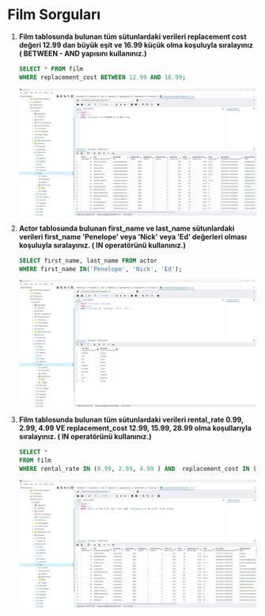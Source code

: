 # Film Sorguları

1. **Film tablosunda bulunan tüm sütunlardaki verileri replacement cost değeri 12.99 dan büyük eşit ve 16.99 küçük olma koşuluyla sıralayınız ( BETWEEN - AND yapısını kullanınız.)**

    ```sql
    SELECT * FROM film
    WHERE replacement_cost BETWEEN 12.99 AND 16.99;
    ```
    ![Cevap01](https://github.com/mahirozkan/patika-plus-back-end-web-developer/blob/master/week-6/Odev02/S01.png)

2. **Actor tablosunda bulunan first_name ve last_name sütunlardaki verileri first_name 'Penelope' veya 'Nick' veya 'Ed' değerleri olması koşuluyla sıralayınız. ( IN operatörünü kullanınız.)**

    ```sql
    SELECT first_name, last_name FROM actor
    WHERE first_name IN('Penelope', 'Nick', 'Ed');
    ```
    ![Cevap02](https://github.com/mahirozkan/patika-plus-back-end-web-developer/blob/master/week-6/Odev02/S02.png)

3. **Film tablosunda bulunan tüm sütunlardaki verileri rental_rate 0.99, 2.99, 4.99 VE replacement_cost 12.99, 15.99, 28.99 olma koşullarıyla sıralayınız. ( IN operatörünü kullanınız.)**

    ```sql
    SELECT *
    FROM film
    WHERE rental_rate IN (0.99, 2.99, 4.99 ) AND  replacement_cost IN (12.99, 15.99, 28.99);
    ```
    ![Cevap03](https://github.com/mahirozkan/patika-plus-back-end-web-developer/blob/master/week-6/Odev02/S03.png)
